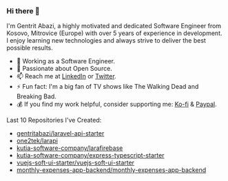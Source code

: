 ### Hi there 👋

I'm Gentrit Abazi, a highly motivated and dedicated Software Engineer from Kosovo, Mitrovice (Europe) with over 5 years of experience in development. I enjoy learning new technologies and always strive to deliver the best possible results.

- 🔭 Working as a Software Engineer.
- 👯 Passionate about Open Source.
- 📫 Reach me at [LinkedIn](https://www.linkedin.com/in/gentritabazi01) or [Twitter](https://www.twitter.com/gentritabazi01).
- ⚡ Fun fact: I'm a big fan of TV shows like The Walking Dead and Breaking Bad.
- 💰 If you find my work helpful, consider supporting me: [Ko-fi](https://ko-fi.com/gentritabazi01) & [Paypal](https://www.paypal.com/paypalme/gentritabazi01).

Last 10 Repositories I've Created:

- [gentritabazi/laravel-api-starter](https://github.com/gentritabazi/laravel-api-starter)
- [one2tek/larapi](https://github.com/one2tek/larapi)
- [kutia-software-company/larafirebase](https://github.com/kutia-software-company/larafirebase)
- [kutia-software-company/express-typescript-starter](https://github.com/kutia-software-company/express-typescript-starter)
- [vuejs-soft-ui-starter/vuejs-soft-ui-starter](https://github.com/gentritabazi/vuejs-soft-ui-starter)
- [monthly-expenses-app-backend/monthly-expenses-app-backend](https://github.com/gentritabazi/monthly-expenses-app-backend)
